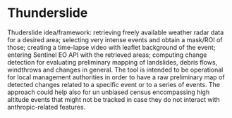 # Thunderslide
Thuderslide idea/framework: retrieving freely available weather radar data for a desired area; selecting very intense events and obtain a mask/ROI of those; creating a time-lapse video with leaflet background of the event; entering Sentinel EO API with the retrieved areas; computing change detection for evaluating preliminary mapping of landslides, debris flows, windthrows and changes in general. The tool is intended to be operational for local management authorities in order to have a raw preliminary map of detected changes related to a specific event or to a series of events. The approach could help also for un unbiased census encompassing high altitude events that might not be tracked in case they do not interact with anthropic-related features.

